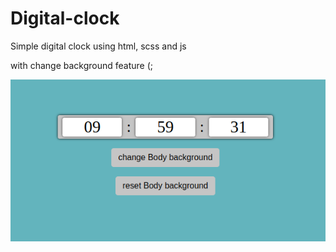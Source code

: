 # Digital-clock
Simple digital clock using html, scss and js</br>

with change background feature (;


![Signup page](/screenshot.png?raw=true)
